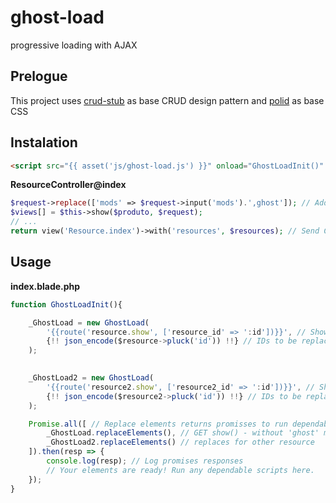 # ghost-load
 progressive loading with AJAX

## Prelogue
This project uses [crud-stub](https://github.com/MatheusFS/crud-stub) as base CRUD design pattern
and [polid](https://github.com/MatheusFS/polid) as base CSS

## Instalation

```html
<script src="{{ asset('js/ghost-load.js') }}" onload="GhostLoadInit()" defer></script>
```
**ResourceController@index**
```php
$request->replace(['mods' => $request->input('mods').',ghost']); // Add 'ghost' to show() modifiers
$views[] = $this->show($produto, $request);
// ...
return view('Resource.index')->with('resources', $resources); // Send Collection to index View
```

## Usage

**index.blade.php**
```javascript
function GhostLoadInit(){

    _GhostLoad = new GhostLoad(
        '{{route('resource.show', ['resource_id' => ':id'])}}', // Show route of your resource
        {!! json_encode($resource->pluck('id')) !!} // IDs to be replaced (array CANNOT be associative)
    );

    
    _GhostLoad2 = new GhostLoad(
        '{{route('resource2.show', ['resource2_id' => ':id'])}}', // Show route of other resource
        {!! json_encode($resource2->pluck('id')) !!} // IDs to be replaced
    );

    Promise.all([ // Replace elements returns promisses to run dependable scripts after all replaces
        _GhostLoad.replaceElements(), // GET show() - without 'ghost' modifier - replaces
        _GhostLoad2.replaceElements() // replaces for other resource
    ]).then(resp => {
        console.log(resp); // Log promises responses
        // Your elements are ready! Run any dependable scripts here.
    });
}
```




